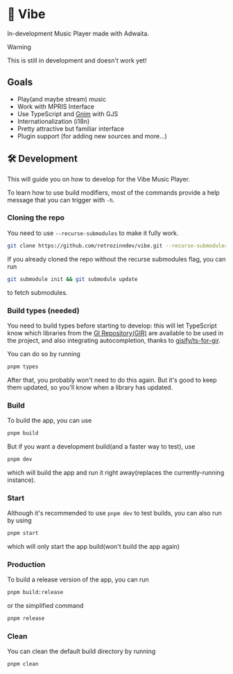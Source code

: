 # 🎵 Vibe
In-development Music Player made with Adwaita.

> [!warning]
> This is still in development and doesn't work yet!

## Goals
- Play(and maybe stream) music
- Work with MPRIS Interface
- Use TypeScript and [Gnim](https://github.com/aylur/gnim) with GJS
- Internationalization (i18n)
- Pretty attractive but familiar interface
- Plugin support (for adding new sources and more...)

## :hammer_and_wrench: Development
This will guide you on how to develop for the Vibe Music Player.

To learn how to use build modifiers, most of the commands provide 
a help message that you can trigger with `-h`.

### Cloning the repo
You need to use `--recurse-submodules` to make it fully work.
```zsh
git clone https://github.com/retrozinndev/vibe.git --recurse-submodules
```

If you already cloned the repo without the recurse submodules flag, you can run
```zsh
git submodule init && git submodule update
```
to fetch submodules.

### Build types (needed)
You need to build types before starting to develop: this will let TypeScript know which 
libraries from the [GI Repository(GIR)](https://gi.readthedocs.io/en/latest) are available to be used in the project,
and also integrating autocompletion, thanks to [gjsify/ts-for-gir](https://github.com/gjsify/ts-for-gir).

You can do so by running
```zsh
pnpm types
```
After that, you probably won't need to do this again. 
But it's good to keep them updated, so you'll know when a library has updated.

### Build
To build the app, you can use
```zsh
pnpm build
```

But if you want a development build(and a faster way to test), use
```zsh
pnpm dev
```
which will build the app and run it right away(replaces the currently-running instance).

### Start
Although it's recommended to use `pnpm dev` to test builds, you can also run by using 
```zsh
pnpm start
```
which will only start the app build(won't build the app again)


### Production
To build a release version of the app, you can run 
```zsh
pnpm build:release
```
or the simplified command
```zsh
pnpm release
```

### Clean
You can clean the default build directory by running
```zsh
pnpm clean
```
